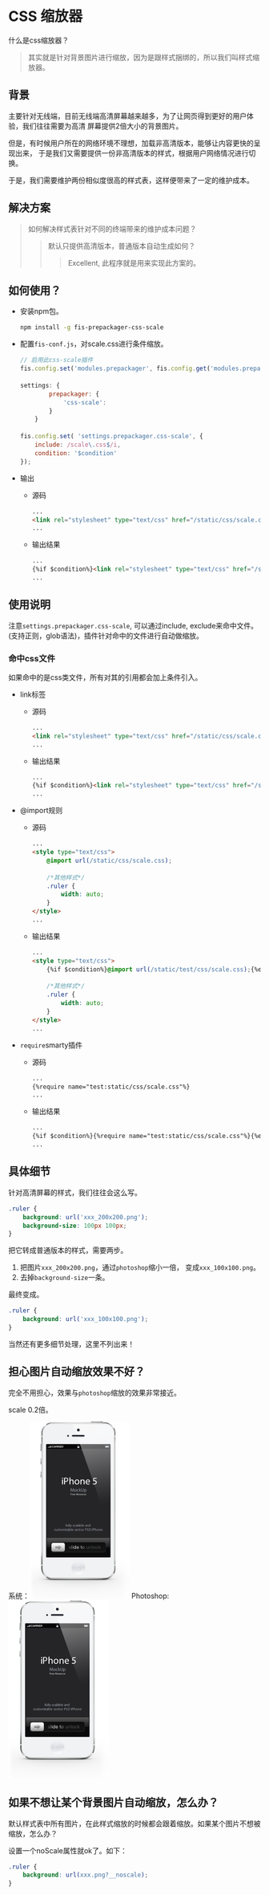 CSS 缩放器
=========================
什么是css缩放器？
> 其实就是针对背景图片进行缩放，因为是跟样式捆绑的，所以我们叫样式缩放器。

## 背景

主要针对无线端，目前无线端高清屏幕越来越多，为了让网页得到更好的用户体验，我们往往需要为高清
屏幕提供2倍大小的背景图片。

但是，有时候用户所在的网络环境不理想，加载非高清版本，能够让内容更快的呈现出来，
于是我们又需要提供一份非高清版本的样式，根据用户网络情况进行切换。

于是，我们需要维护两份相似度很高的样式表，这样便带来了一定的维护成本。

## 解决方案

> 如何解决样式表针对不同的终端带来的维护成本问题？
>> 默认只提供高清版本，普通版本自动生成如何？
>>> Excellent, 此程序就是用来实现此方案的。

## 如何使用？

* 安装npm包。

    ```bash
    npm install -g fis-prepackager-css-scale
    ```
* 配置`fis-conf.js`，对scale.css进行条件缩放。

    ```javascript
    // 启用此css-scale插件
    fis.config.set('modules.prepackager', fis.config.get('modules.prepackager') + ',css-scale');

    settings: {
            prepackager: {
                'css-scale':
            }
        }

    fis.config.set( 'settings.prepackager.css-scale', {
        include: /scale\.css$/i,
        condition: '$condition'
    });
    ```
* 输出
  * 源码

    ```html
    ...
    <link rel="stylesheet" type="text/css" href="/static/css/scale.css">
    ...
    ```
  * 输出结果

    ```html
    ...
    {%if $condition%}<link rel="stylesheet" type="text/css" href="/static/test/css/scale.css">{%else%}<link rel="stylesheet" type="text/css" href="/static/test/css/scale_0.5x.css">{%/if%}
    ...
    ```

## 使用说明

注意`settings.prepackager.css-scale`, 可以通过include, exclude来命中文件。
(支持正则，glob语法)，插件针对命中的文件进行自动做缩放。

### 命中css文件

如果命中的是css类文件，所有对其的引用都会加上条件引入。

* link标签
  * 源码

    ```html
    ...
    <link rel="stylesheet" type="text/css" href="/static/css/scale.css">
    ...
    ```
  * 输出结果

    ```html
    ...
    {%if $condition%}<link rel="stylesheet" type="text/css" href="/static/test/css/scale.css">{%else%}<link rel="stylesheet" type="text/css" href="/static/test/css/scale_0.5x.css">{%/if%}
    ...
    ```
* @import规则
  * 源码

    ```html
    ...
    <style type="text/css">
        @import url(/static/css/scale.css);

        /*其他样式*/
        .ruler {
            width: auto;
        }
    </style>
    ...
    ```
  * 输出结果

    ```html
    ...
    <style type="text/css">
        {%if $condition%}@import url(/static/test/css/scale.css);{%else%}@import url(/static/test/css/scale_0.5x.css);{%/if%}

        /*其他样式*/
        .ruler {
            width: auto;
        }
    </style>
    ...
    ```
* `require`smarty插件
  * 源码

    ```html
    ...
    {%require name="test:static/css/scale.css"%}
    ...
    ```
  * 输出结果

    ```html
    ...
    {%if $condition%}{%require name="test:static/css/scale.css"%}{%else%}{%require name="test:static/css/scale_0.5x.css"%}{%/if%}
    ...
    ```

## 具体细节

针对高清屏幕的样式，我们往往会这么写。

```css
.ruler {
    background: url('xxx_200x200.png');
    background-size: 100px 100px;
}
```

把它转成普通版本的样式，需要两步。

1. 把图片`xxx_200x200.png`，通过`photoshop`缩小一倍， 变成`xxx_100x100.png`。
2. 去掉`background-size`一条。

最终变成。

```css
.ruler {
    background: url('xxx_100x100.png');
}
```

当然还有更多细节处理，这里不列出来！

## 担心图片自动缩放效果不好？

完全不用担心，效果与`photoshop`缩放的效果非常接近。

scale 0.2倍。

系统：![系统缩放](./scale.png)
Photoshop: ![photoshop缩放](./photoshop.png)

## 如果不想让某个背景图片自动缩放，怎么办？
默认样式表中所有图片，在此样式缩放的时候都会跟着缩放。如果某个图片不想被缩放，怎么办？

设置一个noScale属性就ok了。如下：

```css
.ruler {
    background: url(xxx.png?__noscale);
}
```
